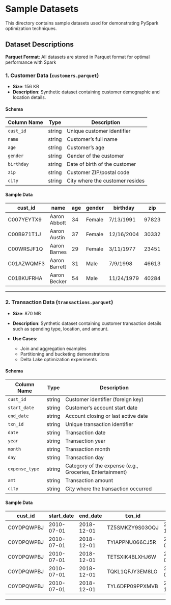 # Sample Datasets

This directory contains sample datasets used for demonstrating PySpark optimization techniques.

## Dataset Descriptions

**Parquet Format**: All datasets are stored in Parquet format for optimal performance with Spark

### 1. **Customer Data** (`customers.parquet`)

* **Size**: 156 KB
* **Description**: Synthetic dataset containing customer demographic and location details.

#### **Schema**

| Column Name | Type   | Description                     |
| ----------- | ------ | ------------------------------- |
| `cust_id`   | string | Unique customer identifier      |
| `name`      | string | Customer’s full name            |
| `age`       | string | Customer’s age                  |
| `gender`    | string | Gender of the customer          |
| `birthday`  | string | Date of birth of the customer   |
| `zip`       | string | Customer ZIP/postal code        |
| `city`      | string | City where the customer resides |

#### **Sample Data**

| cust_id    | name          | age | gender | birthday   | zip   | city        |
| ---------- | ------------- | --- | ------ | ---------- | ----- | ----------- |
| C007YEYTX9 | Aaron Abbott  | 34  | Female | 7/13/1991  | 97823 | boston      |
| C00B971T1J | Aaron Austin  | 37  | Female | 12/16/2004 | 30332 | chicago     |
| C00WRSJF1Q | Aaron Barnes  | 29  | Female | 3/11/1977  | 23451 | denver      |
| C01AZWQMF3 | Aaron Barrett | 31  | Male   | 7/9/1998   | 46613 | los_angeles |
| C01BKUFRHA | Aaron Becker  | 54  | Male   | 11/24/1979 | 40284 | san_diego   |

---

### 2. **Transaction Data** (`transactions.parquet`)

* **Size**: 870 MB
* **Description**: Synthetic dataset containing customer transaction details such as spending type, location, and amount.
* **Use Cases**:

  * Join and aggregation examples
  * Partitioning and bucketing demonstrations
  * Delta Lake optimization experiments

#### **Schema**

| Column Name    | Type   | Description                                              |
| -------------- | ------ | -------------------------------------------------------- |
| `cust_id`      | string | Customer identifier (foreign key)                        |
| `start_date`   | string | Customer’s account start date                            |
| `end_date`     | string | Account closing or last active date                      |
| `txn_id`       | string | Unique transaction identifier                            |
| `date`         | string | Transaction date                                         |
| `year`         | string | Transaction year                                         |
| `month`        | string | Transaction month                                        |
| `day`          | string | Transaction day                                          |
| `expense_type` | string | Category of the expense (e.g., Groceries, Entertainment) |
| `amt`          | string | Transaction amount                                       |
| `city`         | string | City where the transaction occurred                      |

#### **Sample Data**

| cust_id    | start_date | end_date   | txn_id          | date       | year | month | day | expense_type  | amt    | city        |
| ---------- | ---------- | ---------- | --------------- | ---------- | ---- | ----- | --- | ------------- | ------ | ----------- |
| C0YDPQWPBJ | 2010-07-01 | 2018-12-01 | TZ5SMKZY9S03OQJ | 2018-10-07 | 2018 | 10    | 7   | Entertainment | 10.42  | boston      |
| C0YDPQWPBJ | 2010-07-01 | 2018-12-01 | TYIAPPNU066CJ5R | 2016-03-27 | 2016 | 3     | 27  | Motor/Travel  | 44.34  | portland    |
| C0YDPQWPBJ | 2010-07-01 | 2018-12-01 | TETSXIK4BLXHJ6W | 2011-04-11 | 2011 | 4     | 11  | Entertainment | 3.18   | chicago     |
| C0YDPQWPBJ | 2010-07-01 | 2018-12-01 | TQKL1QFJY3EM8LO | 2018-02-22 | 2018 | 2     | 22  | Groceries     | 268.97 | los_angeles |
| C0YDPQWPBJ | 2010-07-01 | 2018-12-01 | TYL6DFP09PPXMVB | 2010-10-16 | 2010 | 10    | 16  | Entertainment | 2.66   | chicago     |

---
